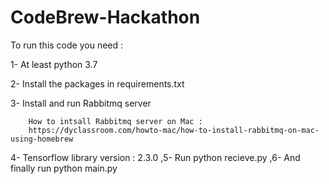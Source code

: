 # CodeBrew-Hackathon

To run this code you need :

1- At least python 3.7

2- Install the packages in requirements.txt

3- Install and run Rabbitmq server 
       
        How to intsall Rabbitmq server on Mac : 
        https://dyclassroom.com/howto-mac/how-to-install-rabbitmq-on-mac-using-homebrew

4- Tensorflow library version : 2.3.0 
,5- Run python recieve.py
,6- And finally run python main.py
